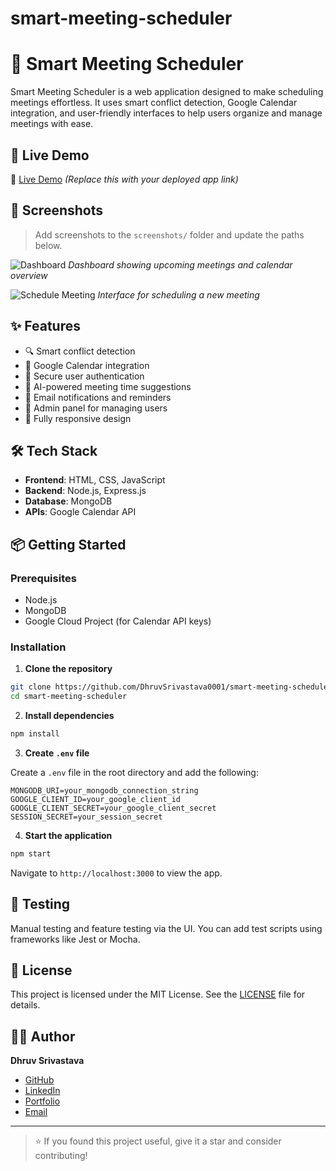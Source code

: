 # smart-meeting-scheduler

# 🧠 Smart Meeting Scheduler

Smart Meeting Scheduler is a web application designed to make scheduling meetings effortless. It uses smart conflict detection, Google Calendar integration, and user-friendly interfaces to help users organize and manage meetings with ease.

## 🚀 Live Demo

🔗 [Live Demo](#) *(Replace this with your deployed app link)*

## 📸 Screenshots

> Add screenshots to the `screenshots/` folder and update the paths below.

![Dashboard](./screenshots/dashboard.png)
*Dashboard showing upcoming meetings and calendar overview*

![Schedule Meeting](./screenshots/schedule_meeting.png)
*Interface for scheduling a new meeting*

## ✨ Features

- 🔍 Smart conflict detection
- 📅 Google Calendar integration
- 🔐 Secure user authentication
- 🧠 AI-powered meeting time suggestions
- 📨 Email notifications and reminders
- 👤 Admin panel for managing users
- 📱 Fully responsive design

## 🛠️ Tech Stack

- **Frontend**: HTML, CSS, JavaScript
- **Backend**: Node.js, Express.js
- **Database**: MongoDB
- **APIs**: Google Calendar API

## 📦 Getting Started

### Prerequisites

- Node.js
- MongoDB
- Google Cloud Project (for Calendar API keys)

### Installation

1. **Clone the repository**

```bash
git clone https://github.com/DhruvSrivastava0001/smart-meeting-scheduler.git
cd smart-meeting-scheduler
```

2. **Install dependencies**

```bash
npm install
```

3. **Create `.env` file**

Create a `.env` file in the root directory and add the following:

```
MONGODB_URI=your_mongodb_connection_string
GOOGLE_CLIENT_ID=your_google_client_id
GOOGLE_CLIENT_SECRET=your_google_client_secret
SESSION_SECRET=your_session_secret
```

4. **Start the application**

```bash
npm start
```

Navigate to `http://localhost:3000` to view the app.

## 🧪 Testing

Manual testing and feature testing via the UI. You can add test scripts using frameworks like Jest or Mocha.

## 📄 License

This project is licensed under the MIT License. See the [LICENSE](LICENSE) file for details.

## 🙋‍♂️ Author

**Dhruv Srivastava**

- [GitHub](https://github.com/DhruvSrivastava0001)
- [LinkedIn](#)
- [Portfolio](#)
- [Email](mailto:your.email@example.com)

---

> ⭐ If you found this project useful, give it a star and consider contributing!
